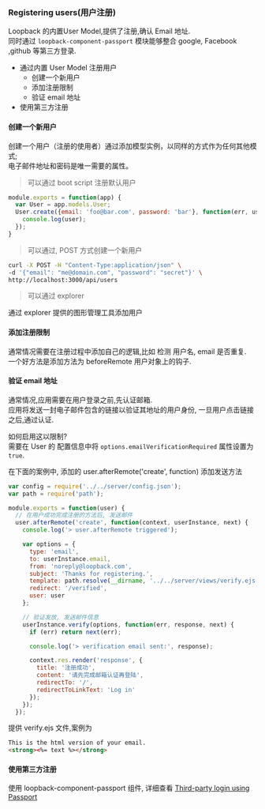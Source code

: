 ### Registering users(用户注册)

Loopback 的内置User Model,提供了注册,确认 Email 地址.  
同时通过 `loopback-component-passport` 模块能够整合 google, Facebook ,github 等第三方登录.

- 通过内置 User Model 注册用户
    - 创建一个新用户
    - 添加注册限制
    - 验证 email 地址
- 使用第三方注册

#### 创建一个新用户

创建一个用户（注册的使用者）通过添加模型实例，以同样的方式作为任何其他模式;  
电子邮件地址和密码是唯一需要的属性。

> 可以通过 boot script 注册默认用户

```js
module.exports = function(app) {
  var User = app.models.User;
  User.create({email: 'foo@bar.com', password: 'bar'}, function(err, user) {
    console.log(user);
  });
}


```

> 可以通过, POST 方式创建一个新用户

```bash
curl -X POST -H "Content-Type:application/json" \
-d '{"email": "me@domain.com", "password": "secret"}' \
http://localhost:3000/api/users
```

> 可以通过 explorer

通过 explorer 提供的图形管理工具添加用户

#### 添加注册限制

通常情况需要在注册过程中添加自己的逻辑,比如 检测 用户名, email 是否重复.  
一个好方法是添加方法为 beforeRemote 用户对象上的钩子.

#### 验证 email 地址

通常情况,应用需要在用户登录之前,先认证邮箱.  
应用将发送一封电子邮件包含的链接以验证其地址的用户身份,
一旦用户点击链接之后,通过认证.  

如何启用这以限制?  
需要在 User 的 配置信息中将 `options.emailVerificationRequired` 属性设置为 `true`.

在下面的案例中, 添加的 user.afterRemote('create', function) 添加发送方法  

```js
var config = require('../../server/config.json');
var path = require('path');

module.exports = function(user) {
  // 在用户成功完成注册的方法后, 发送邮件
  user.afterRemote('create', function(context, userInstance, next) {
    console.log('> user.afterRemote triggered');

    var options = {
      type: 'email',
      to: userInstance.email,
      from: 'noreply@loopback.com',
      subject: 'Thanks for registering.',
      template: path.resolve(__dirname, '../../server/views/verify.ejs'),
      redirect: '/verified',
      user: user
    };

    // 验证发放, 发送邮件信息
    userInstance.verify(options, function(err, response, next) {
      if (err) return next(err);

      console.log('> verification email sent:', response);

      context.res.render('response', {
        title: '注册成功',
        content: '请先完成邮箱认证再登陆',
        redirectTo: '/',
        redirectToLinkText: 'Log in'
      });
    });
  });
```

提供 verify.ejs 文件,案例为

```html
This is the html version of your email.
<strong><%= text %></strong>
```

#### 使用第三方注册

使用 loopback-component-passport 组件, 详细查看 [Third-party login using Passport](https://docs.strongloop.com/display/LB/Third-party+login+using+Passport)

